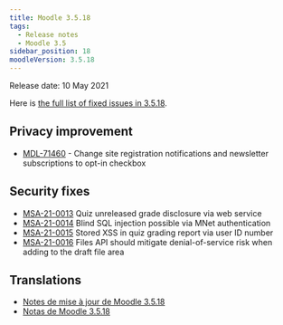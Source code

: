 ```yaml
---
title: Moodle 3.5.18
tags:
  - Release notes
  - Moodle 3.5
sidebar_position: 18
moodleVersion: 3.5.18
---
```


Release date: 10 May 2021

Here is [the full list of fixed issues in 3.5.18](https://moodle.atlassian.net/secure/IssueNavigator!executeAdvanced.jspa?jqlQuery=project+%3D+mdl+AND+resolution+%3D+fixed+AND+fixVersion+in+%28%223.5.18%22%29+ORDER+BY+priority+DESC&runQuery=true&clear=true).

## Privacy improvement

- [MDL-71460](https://moodle.atlassian.net/browse/MDL-71460) - Change site registration notifications and newsletter subscriptions to opt-in checkbox

## Security fixes

- [MSA-21-0013](https://moodle.org/mod/forum/discuss.php?d=422307) Quiz unreleased grade disclosure via web service
- [MSA-21-0014](https://moodle.org/mod/forum/discuss.php?d=422308) Blind SQL injection possible via MNet authentication
- [MSA-21-0015](https://moodle.org/mod/forum/discuss.php?d=422309) Stored XSS in quiz grading report via user ID number
- [MSA-21-0016](https://moodle.org/mod/forum/discuss.php?d=422310) Files API should mitigate denial-of-service risk when adding to the draft file area

## Translations

- [Notes de mise à jour de Moodle 3.5.18](https://docs.moodle.org/fr/Notes_de_mise_à_jour_de_Moodle_3.5.18)
- [Notas de Moodle 3.5.18](https://docs.moodle.org/es/Notas_de_Moodle_3.5.18)
